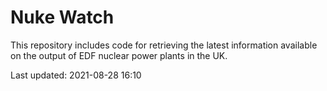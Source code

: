 # Nuke Watch

This repository includes code for retrieving the latest information available on the output of EDF nuclear power plants in the UK.

Last updated: 2021-08-28 16:10
